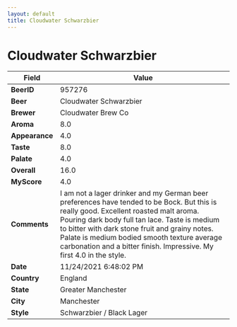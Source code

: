 ```yaml
---
layout: default
title: Cloudwater Schwarzbier
---
```


# Cloudwater Schwarzbier

| Field         | Value     |
|---------------|-----------|
| **BeerID** | 957276 |
| **Beer** | Cloudwater Schwarzbier |
| **Brewer** | Cloudwater Brew Co |
| **Aroma** | 8.0 |
| **Appearance** | 4.0 |
| **Taste** | 8.0 |
| **Palate** | 4.0 |
| **Overall** | 16.0 |
| **MyScore** | 4.0 |
| **Comments** | I am not a lager drinker and my German beer preferences have tended to be Bock. But this is really good. Excellent roasted malt aroma. Pouring dark body full tan lace. Taste is medium to bitter with dark stone fruit and grainy notes. Palate is medium bodied smooth texture average carbonation and a bitter finish. Impressive. My first 4.0 in the style. |
| **Date** | 11/24/2021 6:48:02 PM |
| **Country** | England |
| **State** | Greater Manchester |
| **City** | Manchester |
| **Style** | Schwarzbier / Black Lager |
